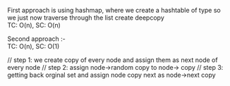 <p> First approach is using hashmap, where we create a hashtable of type<node,node> so we just now traverse through the list create deepcopy<br>
  TC: O(n), SC: O(n)
  </p>
 
 <p> Second approach :- <br>
  TC: O(n), SC: O(1) </p>
  //   step 1: we create copy of every node and assign them as next node of every node
  //   step 2: assign node->random copy to node-> copy
  //  step 3: getting back orginal set and assign node copy next as node->next copy
  
  
 ```
 
 
 ```
  

